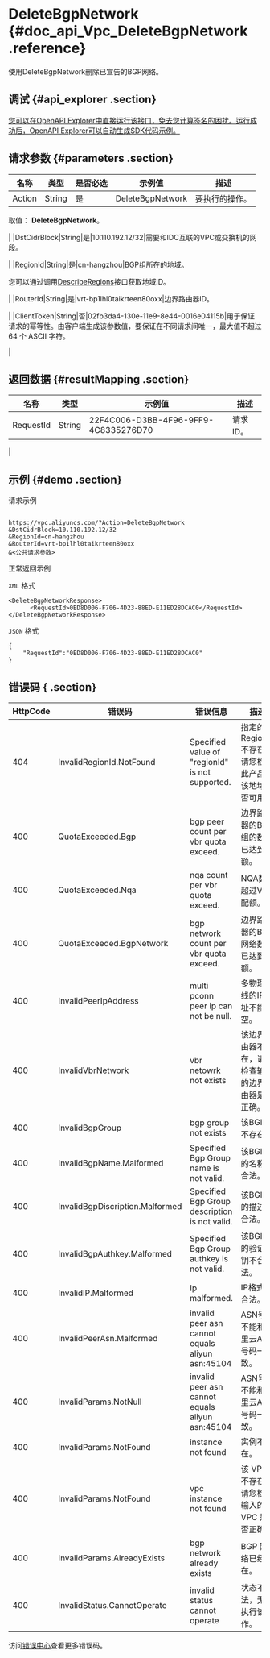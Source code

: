 # DeleteBgpNetwork {#doc_api_Vpc_DeleteBgpNetwork .reference}

使用DeleteBgpNetwork删除已宣告的BGP网络。

## 调试 {#api_explorer .section}

[您可以在OpenAPI Explorer中直接运行该接口，免去您计算签名的困扰。运行成功后，OpenAPI Explorer可以自动生成SDK代码示例。](https://api.aliyun.com/#product=Vpc&api=DeleteBgpNetwork&type=RPC&version=2016-04-28)

## 请求参数 {#parameters .section}

|名称|类型|是否必选|示例值|描述|
|--|--|----|---|--|
|Action|String|是|DeleteBgpNetwork|要执行的操作。

 取值： **DeleteBgpNetwork**。

 |
|DstCidrBlock|String|是|10.110.192.12/32|需要和IDC互联的VPC或交换机的网段。

 |
|RegionId|String|是|cn-hangzhou|BGP组所在的地域。

 您可以通过调用[DescribeRegions](~~36063~~)接口获取地域ID。

 |
|RouterId|String|是|vrt-bp1lhl0taikrteen80oxx|边界路由器ID。

 |
|ClientToken|String|否|02fb3da4-130e-11e9-8e44-0016e04115b|用于保证请求的幂等性。由客户端生成该参数值，要保证在不同请求间唯一，最大值不超过 64 个 ASCII 字符。

 |

## 返回数据 {#resultMapping .section}

|名称|类型|示例值|描述|
|--|--|---|--|
|RequestId|String|22F4C006-D3BB-4F96-9FF9-4C8335276D70|请求ID。

 |

## 示例 {#demo .section}

请求示例

``` {#request_demo}

https://vpc.aliyuncs.com/?Action=DeleteBgpNetwork
&DstCidrBlock=10.110.192.12/32
&RegionId=cn-hangzhou
&RouterId=vrt-bp1lhl0taikrteen80oxx
&<公共请求参数>

```

正常返回示例

`XML` 格式

``` {#xml_return_success_demo}
<DeleteBgpNetworkResponse>
      <RequestId>0ED8D006-F706-4D23-88ED-E11ED28DCAC0</RequestId>
</DeleteBgpNetworkResponse>
```

`JSON` 格式

``` {#json_return_success_demo}
{
	"RequestId":"0ED8D006-F706-4D23-88ED-E11ED28DCAC0"
}
```

## 错误码 { .section}

|HttpCode|错误码|错误信息|描述|
|--------|---|----|--|
|404|InvalidRegionId.NotFound|Specified value of "regionId" is not supported.|指定的 RegionId 不存在，请您检查此产品在该地域是否可用。|
|400|QuotaExceeded.Bgp|bgp peer count per vbr quota exceed.|边界路由器的BGP组的数量已达到配额。|
|400|QuotaExceeded.Nqa|nqa count per vbr quota exceed.|NQA数超过VBR配额。|
|400|QuotaExceeded.BgpNetwork|bgp network count per vbr quota exceed.|边界路由器的BGP网络数量已达到配额。|
|400|InvalidPeerIpAddress|multi pconn peer ip can not be null.|多物理专线的IP地址不能为空。|
|400|InvalidVbrNetwork|vbr netowrk not exists|该边界路由器不存在，请您检查输入的边界路由器是否正确。|
|400|InvalidBgpGroup|bgp group not exists|该BGP组不存在。|
|400|InvalidBgpName.Malformed|Specified Bgp Group name is not valid.|该BGP组的名称不合法。|
|400|InvalidBgpDiscription.Malformed|Specified Bgp Group description is not valid.|该BGP组的描述不合法。|
|400|InvalidBgpAuthkey.Malformed|Specified Bgp Group authkey is not valid.|该BGP组的验证密钥不合法。|
|400|InvalidIP.Malformed|Ip malformed.|IP格式不合法。|
|400|InvalidPeerAsn.Malformed|invalid peer asn cannot equals aliyun asn:45104|ASN号码不能和阿里云ASN号码一致。|
|400|InvalidParams.NotNull|invalid peer asn cannot equals aliyun asn:45104|ASN号码不能和阿里云ASN号码一致。|
|400|InvalidParams.NotFound|instance not found|实例不存在。|
|400|InvalidParams.NotFound|vpc instance not found|该 VPC 不存在，请您检查输入的 VPC 是否正确。|
|400|InvalidParams.AlreadyExists|bgp network already exists|BGP 网络已经存在。|
|400|InvalidStatus.CannotOperate|invalid status cannot operate|状态不合法，无法执行该操作。|

访问[错误中心](https://error-center.aliyun.com/status/product/Vpc)查看更多错误码。

